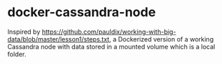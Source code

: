 docker-cassandra-node
=====================

Inspired by https://github.com/pauldix/working-with-big-data/blob/master/lesson1/steps.txt, a Dockerized version of a working Cassandra node with data stored in a mounted volume which is a local folder.
